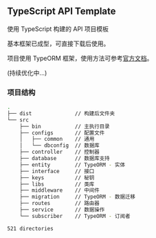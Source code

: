 ## TypeScript API Template

使用 TypeScript 构建的 API 项目模板

基本框架已成型，可直接下载后使用。

项目使用 TypeORM 框架，使用方法可参考[官方文档](http://typeorm.io/#/)。

(持续优化中...)

### 项目结构

```bash
.
├── dist              // 构建后文件夹
└── src
    ├── bin           // 主执行目录
    ├── configs       // 配置文件
    │   ├── common    // 通用
    │   └── dbconfig  // 数据库
    ├── controller    // 控制器
    ├── database      // 数据库支持
    ├── entity        // TypeORM - 实体
    ├── interface     // 接口
    ├── keys          // 秘钥
    ├── libs          // 类库
    ├── middleware    // 中间件
    ├── migration     // TypeORM - 数据迁移
    ├── routes        // 路由器
    ├── service       // 数据操作
    └── subscriber    // TypeORM - 订阅者

521 directories
```

